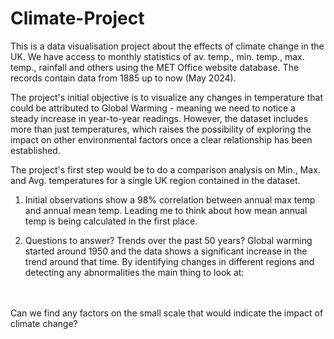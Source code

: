 # Climate-Project

This is a data visualisation project about the effects of climate change in the UK. 
We have access to monthly statistics of av. temp., min. temp., max. temp., rainfall and others using the MET Office website database. The records contain data from 1885 up to now (May 2024).

The project's initial objective is to visualize any changes in temperature that could be attributed to Global Warming - meaning we need to notice a steady increase in year-to-year readings. However, the dataset includes more than just temperatures, which raises the possibility of exploring the impact on other environmental factors once a clear relationship has been established.

The project's first step would be to do a comparison analysis on Min., Max. and Avg. temperatures for a single UK region contained in the dataset.

1. Initial observations show a 98% correlation between annual max temp and annual mean temp. Leading me to think about how mean annual temp is being calculated in the first place.

2. Questions to answer? Trends over the past 50 years? Global warming started around 1950 and the data shows a significant increase in the trend around that time. By identifying changes in different regions and detecting any abnormalities the main thing to look at:
<br />
<br />Can we find any factors on the small scale that would indicate the impact of climate change?


